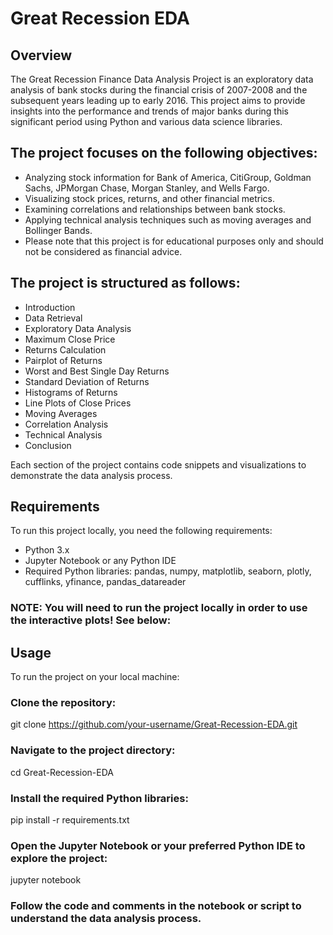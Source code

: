 # Great Recession EDA

## Overview

The Great Recession Finance Data Analysis Project is an exploratory data analysis of bank stocks during the financial crisis of 2007-2008 and the subsequent years leading up to early 2016. This project aims to provide insights into the performance and trends of major banks during this significant period using Python and various data science libraries.

## The project focuses on the following objectives:

- Analyzing stock information for Bank of America, CitiGroup, Goldman Sachs, JPMorgan Chase, Morgan Stanley, and Wells Fargo.
- Visualizing stock prices, returns, and other financial metrics.
- Examining correlations and relationships between bank stocks.
- Applying technical analysis techniques such as moving averages and Bollinger Bands.
- Please note that this project is for educational purposes only and should not be considered as financial advice.

## The project is structured as follows:

- Introduction
- Data Retrieval
- Exploratory Data Analysis
- Maximum Close Price
- Returns Calculation
- Pairplot of Returns
- Worst and Best Single Day Returns
- Standard Deviation of Returns
- Histograms of Returns
- Line Plots of Close Prices
- Moving Averages
- Correlation Analysis
- Technical Analysis
- Conclusion

Each section of the project contains code snippets and visualizations to demonstrate the data analysis process.

## Requirements
To run this project locally, you need the following requirements:

- Python 3.x
- Jupyter Notebook or any Python IDE
- Required Python libraries: pandas, numpy, matplotlib, seaborn, plotly, cufflinks, yfinance, pandas_datareader

### NOTE: You will need to run the project locally in order to use the interactive plots! See below:

## Usage

To run the project on your local machine:

### Clone the repository:

git clone https://github.com/your-username/Great-Recession-EDA.git

### Navigate to the project directory:

cd Great-Recession-EDA

### Install the required Python libraries:

pip install -r requirements.txt

### Open the Jupyter Notebook or your preferred Python IDE to explore the project:

jupyter notebook


### Follow the code and comments in the notebook or script to understand the data analysis process.
